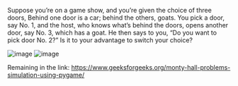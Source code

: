 Suppose you’re on a game show, and you’re given the choice of three doors, Behind one door is a car; behind the others, goats. You pick a door, say No. 1, and the host, who knows what’s behind the doors, opens another door, say No. 3, which has a goat. He then says to you, “Do you want to pick door No. 2?” Is it to your advantage to switch your choice?

![image](https://github.com/FKTech123/Monty-Hall-Problems-Simulation-Using-Pygame/assets/116535666/2fe02227-89c6-4c32-8c37-4c271848ab21)
![image](https://github.com/FKTech123/Monty-Hall-Problems-Simulation-Using-Pygame/assets/116535666/8420825e-0f5c-412a-ab03-375845c26b9c)



Remaining in the link: 
https://www.geeksforgeeks.org/monty-hall-problems-simulation-using-pygame/
